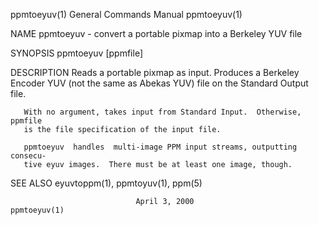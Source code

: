 ppmtoeyuv(1)               General Commands Manual               ppmtoeyuv(1)

NAME
       ppmtoeyuv - convert a portable pixmap into a Berkeley YUV file

SYNOPSIS
       ppmtoeyuv [ppmfile]

DESCRIPTION
       Reads  a  portable  pixmap  as input.  Produces a Berkeley Encoder YUV
       (not the same as Abekas YUV) file on the Standard Output file.

       With no argument, takes input from Standard Input.  Otherwise, ppmfile
       is the file specification of the input file.

       ppmtoeyuv  handles  multi-image PPM input streams, outputting consecu‐
       tive eyuv images.  There must be at least one image, though.

SEE ALSO
       eyuvtoppm(1), ppmtoyuv(1), ppm(5)

                                April 3, 2000                    ppmtoeyuv(1)
